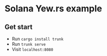 # Solana Yew.rs example

## Get start
- Run `cargo install trunk`
- Run `trunk serve`
- Visit `localhost:8080`
